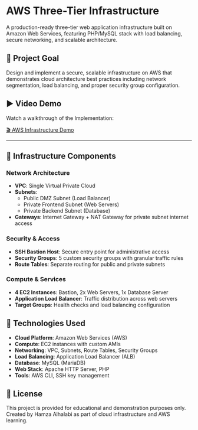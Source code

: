 # AWS Three-Tier Infrastructure
A production-ready three-tier web application infrastructure built on Amazon Web Services, featuring PHP/MySQL stack with load balancing, secure networking, and scalable architecture.

## 🎯 Project Goal
Design and implement a secure, scalable infrastructure on AWS that demonstrates cloud architecture best practices including network segmentation, load balancing, and proper security group configuration.

## ▶️ Video Demo
Watch a walkthrough of the Implementation:

[🎬 AWS Infrastructure Demo](https://youtu.be/EsxbjYVYYaQ)

---

## 🔧 Infrastructure Components
### Network Architecture
- **VPC**: Single Virtual Private Cloud
- **Subnets**: 
  - Public DMZ Subnet (Load Balancer)
  - Private Frontend Subnet (Web Servers)
  - Private Backend Subnet (Database)
- **Gateways**: Internet Gateway + NAT Gateway for private subnet internet access

### Security & Access
- **SSH Bastion Host**: Secure entry point for administrative access
- **Security Groups**: 5 custom security groups with granular traffic rules
- **Route Tables**: Separate routing for public and private subnets

### Compute & Services
- **4 EC2 Instances**: Bastion, 2x Web Servers, 1x Database Server
- **Application Load Balancer**: Traffic distribution across web servers
- **Target Groups**: Health checks and load balancing configuration

## 🚀 Technologies Used
- **Cloud Platform**: Amazon Web Services (AWS)
- **Compute**: EC2 instances with custom AMIs
- **Networking**: VPC, Subnets, Route Tables, Security Groups
- **Load Balancing**: Application Load Balancer (ALB)
- **Database**: MySQL (MariaDB)
- **Web Stack**: Apache HTTP Server, PHP
- **Tools**: AWS CLI, SSH key management


## 📄 License
This project is provided for educational and demonstration purposes only.  
Created by Hamza Alhalabi as part of cloud infrastructure and AWS learning.
